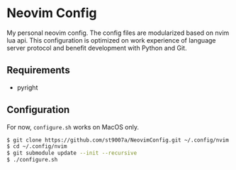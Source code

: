 # Neovim Config

My personal neovim config. The config files are modularized based on nvim lua api.
This configuration is optimized on work experience of language server protocol and benefit
development with Python and Git.

## Requirements

- pyright

## Configuration

For now, `configure.sh` works on MacOS only.

```bash
$ git clone https://github.com/st9007a/NeovimConfig.git ~/.config/nvim
$ cd ~/.config/nvim
$ git submodule update --init --recursive
$ ./configure.sh
```
